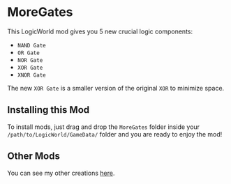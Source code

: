 # MoreGates
This LogicWorld mod gives you 5 new crucial logic components:
- `NAND Gate`
- `OR Gate`
- `NOR Gate`
- `XOR Gate`
- `XNOR Gate`

The new `XOR Gate` is a smaller version of the original `XOR` to minimize space.

## Installing this Mod
To install mods, just drag and drop the `MoreGates` folder inside your `/path/to/LogicWorld/GameData/` folder and you are ready to enjoy the mod!

## Other Mods
You can see my other creations [here](https://github.com/fluffeliger/Logicworld-Mods).
